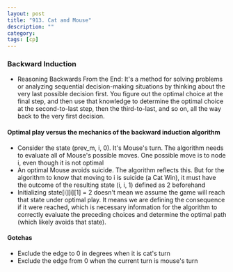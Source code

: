 ```yaml
---
layout: post
title: "913. Cat and Mouse"
description: ""
category: 
tags: [cp]
--- 
```


### Backward Induction

* Reasoning Backwards From the End: It's a method for solving problems or analyzing sequential decision-making situations by thinking about the very last possible decision first. You figure out the optimal choice at the final step, and then use that knowledge to determine the optimal choice at the second-to-last step, then the third-to-last, and so on, all the way back to the very first decision.

#### Optimal play versus the mechanics of the backward induction algorithm

* Consider the state (prev_m, i, 0). It's Mouse's turn. The algorithm needs to evaluate all of Mouse's possible moves. One possible move is to node i, even though it is not optimal
* An optimal Mouse avoids suicide. The algorithm reflects this. But for the algorithm to know that moving to i is suicide (a Cat Win), it must have the outcome of the resulting state (i, i, 1) defined as 2 beforehand 
* Initializing state[i][i][1] = 2 doesn't mean we assume the game will reach that state under optimal play. It means we are defining the consequence if it were reached, which is necessary information for the algorithm to correctly evaluate the preceding choices and determine the optimal path (which likely avoids that state).

#### Gotchas

* Exclude the edge to 0 in degrees when it is cat's turn
* Exclude the edge from 0 when the current turn is mouse's turn






